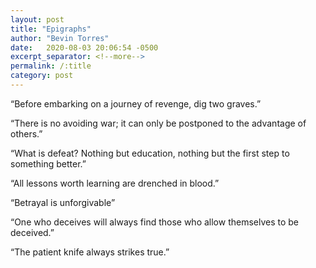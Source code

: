 ```yaml
---
layout: post
title: "Epigraphs"
author: "Bevin Torres"
date:   2020-08-03 20:06:54 -0500
excerpt_separator: <!--more-->
permalink: /:title
category: post
---
```


“Before embarking on a journey of revenge, dig two graves.”
<!--more-->

“There is no avoiding war; it can only be postponed to the advantage of others.”

“What is defeat? Nothing but education, nothing but the first step to something better.”

“All lessons worth learning are drenched in blood.”

“Betrayal is unforgivable”

“One who deceives will always find those who allow themselves to be deceived.”

“The patient knife always strikes true.”



